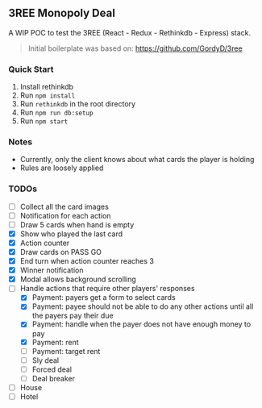 ## 3REE Monopoly Deal

A WIP POC to test the 3REE (React - Redux - Rethinkdb - Express) stack.

> Initial boilerplate was based on: https://github.com/GordyD/3ree

### Quick Start

1. Install rethinkdb
1. Run `npm install`
1. Run `rethinkdb` in the root directory
1. Run `npm run db:setup`
1. Run `npm start`


### Notes

- Currently, only the client knows about what cards the player is holding
- Rules are loosely applied


### TODOs

- [ ] Collect all the card images
- [ ] Notification for each action
- [ ] Draw 5 cards when hand is empty
- [x] Show who played the last card
- [x] Action counter
- [x] Draw cards on PASS GO
- [x] End turn when action counter reaches 3
- [x] Winner notification
- [x] Modal allows background scrolling
- [ ] Handle actions that require other players' responses
  - [x] Payment: payers get a form to select cards
  - [x] Payment: payee should not be able to do any other actions until all the payers pay their due
  - [x] Payment: handle when the payer does not have enough money to pay
  - [x] Payment: rent
  - [ ] Payment: target rent
  - [ ] Sly deal
  - [ ] Forced deal
  - [ ] Deal breaker
- [ ] House
- [ ] Hotel
